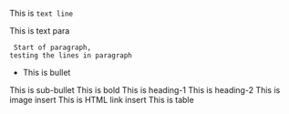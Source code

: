 This is `text line`

This is text para

```
 Start of paragraph, 
testing the lines in paragraph

```

* This is bullet

This is sub-bullet
This is bold
This is heading-1
This is heading-2
This is image insert
This is HTML link insert
This is table
